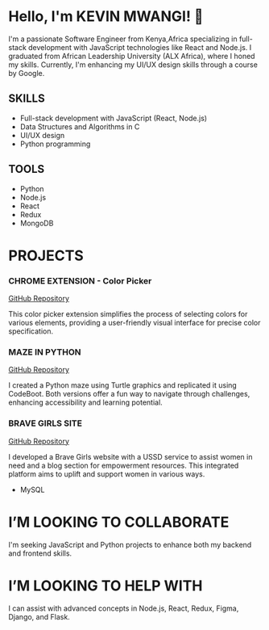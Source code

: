 # Hello, I'm KEVIN MWANGI! 👋

I'm a passionate Software Engineer from Kenya,Africa specializing in full-stack development with JavaScript technologies like React and Node.js. I graduated from African Leadership University (ALX Africa), where I honed my skills. Currently, I'm enhancing my UI/UX design skills through a course by Google.

## SKILLS

- Full-stack development with JavaScript (React, Node.js)
- Data Structures and Algorithms in C
- UI/UX design
- Python programming

## TOOLS

- Python
- Node.js
- React
- Redux
- MongoDB


# PROJECTS

### CHROME EXTENSION - Color Picker
[GitHub Repository](https://github.com/mwangiii/chrome-extension)

This color picker extension simplifies the process of selecting colors for various elements, providing a user-friendly visual interface for precise color specification.

### MAZE IN PYTHON
[GitHub Repository](https://github.com/mwangiii/MazeGamePython)

I created a Python maze using Turtle graphics and replicated it using CodeBoot. Both versions offer a fun way to navigate through challenges, enhancing accessibility and learning potential.

### BRAVE GIRLS SITE
[GitHub Repository](https://github.com/mwangiii/BraveGirls)

I developed a Brave Girls website with a USSD service to assist women in need and a blog section for empowerment resources. This integrated platform aims to uplift and support women in various ways.
- MySQL

# I’M LOOKING TO COLLABORATE

I'm seeking JavaScript and Python projects to enhance both my backend and frontend skills.

# I’M LOOKING TO HELP WITH

I can assist with advanced concepts in Node.js, React, Redux, Figma, Django, and Flask.

